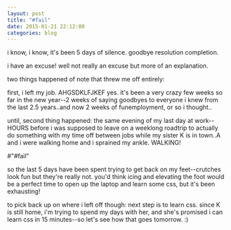 ```yaml
---
layout: post
title: "#fail"
date: 2015-01-21 22:12:00
categories: blog
---
```

i know, i know, it's been 5 days of silence. goodbye resolution completion.

i have an excuse! well not really an excuse but more of an explanation.

two things happened of note that threw me off entirely:

first, i left my job. AHGSDKLFJKEF yes. it's been a very crazy few weeks so far in the new year--2 weeks of saying goodbyes to everyone i knew from the last 2.5 years..and now 2 weeks of funemployment, or so i thought..

until, second thing happened: the same evening of my last day at work--HOURS before i was supposed to leave on a weeklong roadtrip to actually do something with my time off between jobs while my sister K is in town..A and i were walking home and i sprained my ankle. WALKING! 

#"#fail" 

so the last 5 days have been spent trying to get back on my feet--crutches look fun but they're really not. you'd think icing and elevating the foot would be a perfect time to open up the laptop and learn some css, but it's been exhausting! 

to pick back up on where i left off though: next step is to learn css. since K is still home, i'm trying to spend my days with her, and she's promised i can learn css in 15 minutes--so let's see how that goes tomorrow. :) 